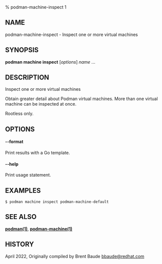 % podman-machine-inspect 1

## NAME
podman\-machine\-inspect - Inspect one or more virtual machines

## SYNOPSIS
**podman machine inspect** [*options*] *name* ...

## DESCRIPTION

Inspect one or more virtual machines

Obtain greater detail about Podman virtual machines.  More than one virtual machine can be
inspected at once.

Rootless only.

## OPTIONS
#### **--format**

Print results with a Go template.

#### **--help**

Print usage statement.

## EXAMPLES

```
$ podman machine inspect podman-machine-default
```

## SEE ALSO
**[podman(1)](podman.1.md)**, **[podman-machine(1)](podman-machine.1.md)**

## HISTORY
April 2022, Originally compiled by Brent Baude <bbaude@redhat.com>
